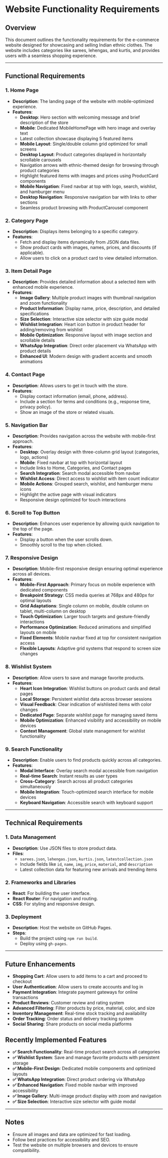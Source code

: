 # Website Functionality Requirements

## Overview
This document outlines the functionality requirements for the e-commerce website designed for showcasing and selling Indian ethnic clothes. The website includes categories like sarees, lehengas, and kurtis, and provides users with a seamless shopping experience.

---

## Functional Requirements

### 1. Home Page
- **Description**: The landing page of the website with mobile-optimized experience.
- **Features**:
  - **Desktop**: Hero section with welcoming message and brief description of the store
  - **Mobile**: Dedicated MobileHomePage with hero image and overlay text
  - Latest collection showcase displaying 5 featured items
  - **Mobile Layout**: Single/double column grid optimized for small screens
  - **Desktop Layout**: Product categories displayed in horizontally scrollable carousels
  - Navigation arrows with ethnic-themed design for browsing through product categories
  - Highlight featured items with images and prices using ProductCard components
  - **Mobile Navigation**: Fixed navbar at top with logo, search, wishlist, and hamburger menu
  - **Desktop Navigation**: Responsive navigation bar with links to other sections
  - Seamless product browsing with ProductCarousel component

### 2. Category Page
- **Description**: Displays items belonging to a specific category.
- **Features**:
  - Fetch and display items dynamically from JSON data files.
  - Show product cards with images, names, prices, and discounts (if applicable).
  - Allow users to click on a product card to view detailed information.

### 3. Item Detail Page
- **Description**: Provides detailed information about a selected item with enhanced mobile experience.
- **Features**:
  - **Image Gallery**: Multiple product images with thumbnail navigation and zoom functionality
  - **Product Information**: Display name, price, description, and detailed specifications
  - **Size Selection**: Interactive size selector with size guide modal
  - **Wishlist Integration**: Heart icon button in product header for adding/removing from wishlist
  - **Mobile Optimization**: Responsive layout with image section and scrollable details
  - **WhatsApp Integration**: Direct order placement via WhatsApp with product details
  - **Enhanced UI**: Modern design with gradient accents and smooth animations

### 4. Contact Page
- **Description**: Allows users to get in touch with the store.
- **Features**:
  - Display contact information (email, phone, address).
  - Include a section for terms and conditions (e.g., response time, privacy policy).
  - Show an image of the store or related visuals.

### 5. Navigation Bar
- **Description**: Provides navigation across the website with mobile-first approach.
- **Features**:
  - **Desktop**: Overlay design with three-column grid layout (categories, logo, actions)
  - **Mobile**: Fixed navbar at top with horizontal layout
  - Include links to Home, Categories, and Contact pages
  - **Search Integration**: Search modal accessible from navbar
  - **Wishlist Access**: Direct access to wishlist with item count indicator
  - **Mobile Actions**: Grouped search, wishlist, and hamburger menu icons
  - Highlight the active page with visual indicators
  - Responsive design optimized for touch interactions

### 6. Scroll to Top Button
- **Description**: Enhances user experience by allowing quick navigation to the top of the page.
- **Features**:
  - Display a button when the user scrolls down.
  - Smoothly scroll to the top when clicked.

### 7. Responsive Design
- **Description**: Mobile-first responsive design ensuring optimal experience across all devices.
- **Features**:
  - **Mobile-First Approach**: Primary focus on mobile experience with dedicated components
  - **Breakpoint Strategy**: CSS media queries at 768px and 480px for optimal layouts
  - **Grid Adaptations**: Single column on mobile, double column on tablet, multi-column on desktop
  - **Touch Optimization**: Larger touch targets and gesture-friendly interactions
  - **Performance Optimization**: Reduced animations and simplified layouts on mobile
  - **Fixed Elements**: Mobile navbar fixed at top for consistent navigation access
  - **Flexible Layouts**: Adaptive grid systems that respond to screen size changes

### 8. Wishlist System
- **Description**: Allow users to save and manage favorite products.
- **Features**:
  - **Heart Icon Integration**: Wishlist buttons on product cards and detail pages
  - **Local Storage**: Persistent wishlist data across browser sessions
  - **Visual Feedback**: Clear indication of wishlisted items with color changes
  - **Dedicated Page**: Separate wishlist page for managing saved items
  - **Mobile Optimization**: Enhanced visibility and accessibility on mobile devices
  - **Context Management**: Global state management for wishlist functionality

### 9. Search Functionality
- **Description**: Enable users to find products quickly across all categories.
- **Features**:
  - **Modal Interface**: Overlay search modal accessible from navigation
  - **Real-time Search**: Instant results as user types
  - **Cross-Category**: Search across all product categories simultaneously
  - **Mobile Integration**: Touch-optimized search interface for mobile devices
  - **Keyboard Navigation**: Accessible search with keyboard support

---

## Technical Requirements

### 1. Data Management
- **Description**: Use JSON files to store product data.
- **Files**:
  - `sarees.json`, `lehengas.json`, `kurtis.json`, `latestcollection.json`
  - Include fields like `id`, `name`, `img`, `price`, `material`, and `description`
  - Latest collection data for featuring new arrivals and trending items

### 2. Frameworks and Libraries
- **React**: For building the user interface.
- **React Router**: For navigation and routing.
- **CSS**: For styling and responsive design.

### 3. Deployment
- **Description**: Host the website on GitHub Pages.
- **Steps**:
  - Build the project using `npm run build`.
  - Deploy using `gh-pages`.

---

## Future Enhancements
- **Shopping Cart**: Allow users to add items to a cart and proceed to checkout
- **User Authentication**: Allow users to create accounts and log in
- **Payment Integration**: Integrate payment gateways for online transactions
- **Product Reviews**: Customer review and rating system
- **Advanced Filtering**: Filter products by price, material, color, and size
- **Inventory Management**: Real-time stock tracking and availability
- **Order Tracking**: Order status and delivery tracking system
- **Social Sharing**: Share products on social media platforms

## Recently Implemented Features
- **✅ Search Functionality**: Real-time product search across all categories
- **✅ Wishlist System**: Save and manage favorite products with persistent storage
- **✅ Mobile-First Design**: Dedicated mobile components and optimized layouts
- **✅ WhatsApp Integration**: Direct product ordering via WhatsApp
- **✅ Enhanced Navigation**: Fixed mobile navbar with improved accessibility
- **✅ Image Gallery**: Multi-image product display with zoom and navigation
- **✅ Size Selection**: Interactive size selector with guide modal

---

## Notes
- Ensure all images and data are optimized for fast loading.
- Follow best practices for accessibility and SEO.
- Test the website on multiple browsers and devices to ensure compatibility.
